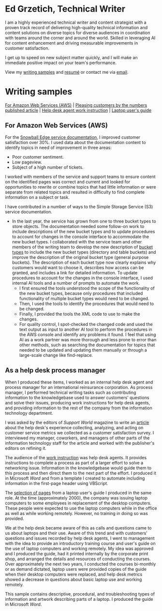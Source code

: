# Ed Grzetich, Technical Writer

 I am a highly experienced technical writer and content strategist with a proven track record of delivering high-quality technical information and content solutions on diverse topics for diverse audiences in coordination with teams around the corner and around the world. Skilled in leveraging AI for content enhancement and driving measurable improvements in customer satisfaction.

  I get up to speed on new subject matter quickly, and I will make an immediate positive impact on your team's performance.

  View my [writing samples](#writing-samples) and [resumé](assets/other/Grzetich.pdf) or contact me via [email](mailto:ed.grzetich@gmail.com).

# Writing samples

[For Amazon Web Services (AWS)](#for-amazon-web-services-aws) | [Pleasing customers by the numbers published article](/assets/other/article.pdf) | [Help desk agent work instruction](/assets/other/hd_wi.pdf)  |  [Laptop user's guide](/assets/other/lptp_trn.pdf) 

## For Amazon Web Services (AWS)
For the [Snowball Edge service documentation](https://docs.aws.amazon.com/snowball/latest/developer-guide/whatisedge.html), I improved customer satisfaction over 30%. I used data about the documentation content to identify topics in need of improvement in three areas:
* Poor customer sentiment.
* Low pageview.
* Subject of a high number of tickets.

I worked with members of the service and support teams to ensure content on the identified pages was correct and current and looked for opportunities to rewrite or combine topics that had little information or were separate from related topics and resulted in difficulty to find complete information on a subject or task. 

I have contributed in a number of ways to the Simple Storage Service (S3) service documentation.
* In the last year, the service has grown from one to three bucket types to store objects. The documentation needed some follow-on work to include descriptions of the new bucket types and to update procedures to account for changes in the console interface to accommodate the new bucket types. I collaborated with the service team and other members of the writing team to develop the new description of [bucket types](https://docs.aws.amazon.com/AmazonS3/latest/userguide/Welcome.html#BasicsBucket) to include the new bucket types (directory and table buckets) and improve the description of the original bucket type (general purpose buckets). The description of each bucket type now clearly explains why customers would want to choose it, describes how access can be granted, and includes a link for detailed information.
To update procedures to account for the changes in the console interface, I used internal AI tools and a number of prompts to automate the work.
  * I first ensured the tools understood the scope of the functionality of the new bucket types, because only procedures that included functionality of multiple bucket types would need to be changed.
  * Then, I used the tools to identify the procedures that would need to be changed. 
  * Finally, I provided the tools the XML code to use to make the changes.
  * For quality control, I spot-checked the changed code and used the text output as input to another AI tool to perform the procedures in the AWS console and identify any problems it found.
I feel that using AI as a work partner was more thorough and less prone to error than other methods, such as searching the documentation for topics that needed to be updated and updating them manually or through a large-scale change like find-replace. 

## As a help desk process manager
When I produced these items, I worked as an internal help desk agent and process manager for an international reinsurance corporation. As process manager, I performed technical writing tasks such as contributing information to the knowledgebase used to answer customers' questions and solve their issues, producing work instructions for help desk agents, and providing information to the rest of the company from the information technology department. 

I was asked by the editors of *Support World* magazine to write an [article](/assets/other/article.pdf) about the help desk's experience collecting, analyzing, and acting on customer service metrics we collected as a customer satisfaction survey. I interviewed my manager, coworkers, and managers of other parts of the information technology staff for the article and worked with the publisher's editors on refining it.

The audience of the [work instruction](/assets/other/hd_wi.pdf) was help desk agents. It provides instructions to complete a process as part of a larger effort to solve a networking issue. Information in the knowledgebase would guide them to this process and then direct them to the next part of the effort. I produced it in Microsoft *Word* and from a template I created to automate including information in the first-page header using VBScript. 

The [selection of pages](/assets/other/lptp_trn.pdf) from a laptop user's guide I produced in the same role. At the time (approximately 2000), the company was issuing laptop computers to some employees in replacement of the desktop computers. These people were expected to use the laptop computers while in the office as well as while working remotely. However, no training in doing so was provided. 

We at the help desk became aware of this as calls and questions came to us about laptops and their use. Aware of this trend and with customers' questions and issues recorded by help desk agents, I went to management with the idea to provide an introductory training course and user's guide on the use of laptop computers and working remotely. My idea was approved and I produced the guide, had it printed internally by the corporate print shop, and arranged the details and resources of conducting the courses. Over approximately the next two years, I conducted the courses bi-monthly or as demand dictated, laptop users were provided copies of the guide when their desktop computers were replaced, and help desk metrics showed a decrease in questions about basic laptop use and working remotely.

This sample contains descriptive, procedural, and troubleshooting types of information and artwork describing parts of a laptop. I produced the guide in Microsoft *Word*.
